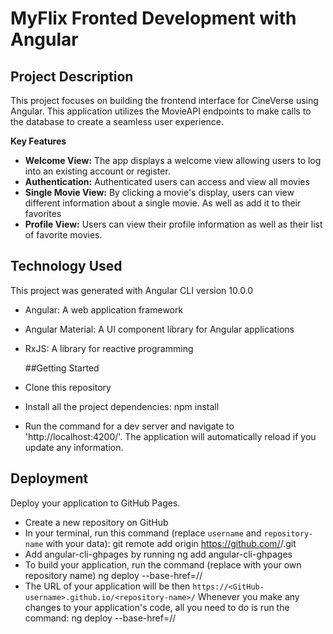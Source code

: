 # MyFlix Fronted Development with Angular

## Project Description
This project focuses on building the frontend interface for CineVerse using Angular. This application utilizes the MovieAPI endpoints to make calls to the database to create a seamless user experience.

**Key Features**
- **Welcome View:** The app displays a welcome view allowing users to log into an existing account or register.
- **Authentication:** Authenticated users can access and view all movies
- **Single Movie View:** By clicking a movie's display, users can view different information about a single movie. As well as add it to their favorites
- **Profile View:** Users can view their profile information as well as their list of favorite movies.

## Technology Used 
This project was generated with Angular CLI version 10.0.0
- Angular: A web application framework
- Angular Material: A UI component library for Angular applications
- RxJS: A library for reactive programming

  ##Getting Started
- Clone this repository
- Install all the project dependencies:
    npm install
- Run the command for a dev server and navigate to 'http://localhost:4200/'. The application will automatically reload if you update any information.

## Deployment

Deploy your application to GitHub Pages.

- Create a new repository on GitHub
- In your terminal, run this command (replace `username` and `repository-name` with your data):
       git remote add origin https://github.com/<GitHub-username>/<repository-name>.git
- Add angular-cli-ghpages by running
       ng add angular-cli-ghpages
- To build your application, run the command (replace <repository-name> with your own repository name)
       ng deploy --base-href=/<repository-name>/
- The URL of your application will be then `https://<GitHub-username>.github.io/<repository-name>/`
Whenever you make any changes to your application's code, all you need to do is run the command:
       ng deploy --base-href=/<repository-name>/
